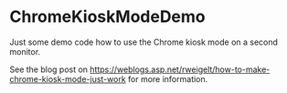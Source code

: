 # ChromeKioskModeDemo
Just some demo code how to use the Chrome kiosk mode on a second monitor.

See the blog post on https://weblogs.asp.net/rweigelt/how-to-make-chrome-kiosk-mode-just-work for more information.
